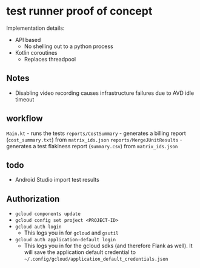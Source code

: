 # test runner proof of concept

Implementation details:

- API based
  - No shelling out to a python process
- Kotlin coroutines
  - Replaces threadpool

## Notes

- Disabling video recording causes infrastructure failures due to AVD idle timeout

## workflow

`Main.kt` - runs the tests
`reports/CostSummary` - generates a billing report (`cost_summary.txt`) from `matrix_ids.json`
`reports/MergeJUnitResults` - generates a test flakiness report (`summary.csv`) from `matrix_ids.json`

## todo

- Android Studio import test results

## Authorization

- `gcloud components update`
- `gcloud config set project <PROJECT-ID>`
- `gcloud auth login`
    - This logs you in for `gcloud` and `gsutil`
- `gcloud auth application-default login`
    - This logs you in for the gcloud sdks (and therefore Flank as well). It will save the application default 
      credential to `~/.config/gcloud/application_default_credentials.json`
